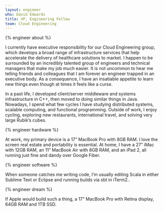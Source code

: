 ```yaml
---
layout: engineer
who: David Edwards
title: VP, Engineering Fellow
team: Cloud Engineering
---
```


{% engineer about %}

I currently have executive responsibility for our Cloud Engineering group, which develops a broad range of infrastructure services that help accelerate the delivery of healthcare solutions to market. I happen to be surrounded by an incredibly talented group of engineers and technical managers that make my job much easier. It is not uncommon to hear me telling friends and colleagues that I am forever an engineer trapped in an executive body. As a consequence, I have an insatiable appetite to learn new things even though at times it feels like a curse.

In a past life, I developed client/server middleware and systems infrastructure in C++, then moved to doing similar things in Java. Nowadays, I spend what few cycles I have studying distributed systems, scalable computing, and functional programming. Outside of work, I enjoy cycling, exploring new restaurants, international travel, and solving very large Rubik’s cubes.

{% engineer hardware %}

At work, my primary device is a 17” MacBook Pro with 8GB RAM. I love the screen real estate and portability is essential. At home, I have a 27” iMac with 12GB RAM, an 11” MacBook Air with 8GB RAM, and an iPad 2, all running just fine and dandy over Google Fiber.

{% engineer software %}

When someone catches me writing code, I’m usually editing Scala in either Sublime Text or Eclipse and running builds via sbt in iTerm2..

{% engineer dream %}

If Apple would build such a thing, a 17” MacBook Pro with Retina display, 64GB RAM and 1TB SSD.
